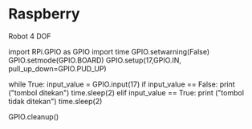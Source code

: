 # Raspberry
Robot 4 DOF

import RPi.GPIO as GPIO
import time
GPIO.setwarning(False)
GPIO.setmode(GPIO.BOARD)
GPIO.setup(17,GPIO.IN, pull_up_down=GPIO.PUD_UP)

while True:
  input_value = GPIO.input(17)
  if input_value == False:
    print ("tombol ditekan")
    time.sleep(2)
   elif input_value == True:
    print ("tombol tidak ditekan")
    time.sleep(2)
    
 GPIO.cleanup()
